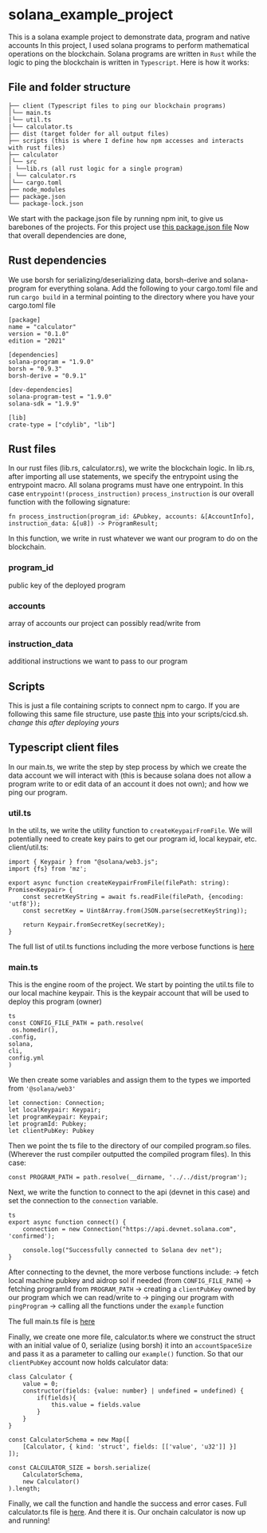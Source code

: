# solana_example_project
This is a solana example project to demonstrate data, program and native accounts
In this project, I used solana programs to perform mathematical operations on the blockchain.
Solana programs are written in `Rust` while the logic to ping the blockchain is written in `Typescript`. 
Here is how it works:
## File and folder structure
```
├── client (Typescript files to ping our blockchain programs)
│└── main.ts
|└── util.ts
|└── calculator.ts
├── dist (target folder for all output files)
├── scripts (this is where I define how npm accesses and interacts with rust files)
├── calculator
│└── src
| └──lib.rs (all rust logic for a single program)
| └── calculator.rs
│└── cargo.toml 
├── node_modules
├── package.json
└── package-lock.json
```
We start with the package.json file by running npm init, to give us barebones of the projects. For this project use [this package.json file](https://github.com/Coding-and-Crypto/Rust-Solana-Tutorial/blob/master/math-stuff/package.json)
Now that overall dependencies are done,
 ## Rust dependencies
 We use borsh for serializing/deserializing data, borsh-derive and solana-program for everything solana. Add the following to your cargo.toml file and run `cargo build` in a terminal pointing to the directory where you have your cargo.toml file
 ```
[package]
name = "calculator"
version = "0.1.0"
edition = "2021"

[dependencies]
solana-program = "1.9.0"
borsh = "0.9.3"
borsh-derive = "0.9.1"

[dev-dependencies]
solana-program-test = "1.9.0"
solana-sdk = "1.9.9"

[lib]
crate-type = ["cdylib", "lib"]
```

## Rust files
In our rust files (lib.rs, calculator.rs), we write the blockchain logic. In lib.rs, after importing all use statements, we specify the entrypoint using the entrypoint macro.
All solana programs must have one entrypoint. In this case `entrypoint!(process_instruction)`
`process_instruction` is our overall function with the following signature: 
```
fn process_instruction(program_id: &Pubkey, accounts: &[AccountInfo], instruction_data: &[u8]) -> ProgramResult;
```
In this function, we write in rust whatever we want our program to do on the blockchain.
### program_id
public key of the deployed program
### accounts
array of accounts our project can possibly read/write from
### instruction_data
additional instructions we want to pass to our program

## Scripts
This is just a file containing scripts to connect npm to cargo. If you are following this same file structure, use paste [this](https://github.com/Coding-and-Crypto/Rust-Solana-Tutorial/blob/master/math-stuff/scripts/cicd.sh) into your scripts/cicd.sh. *change this after deploying yours*

## Typescript client files
In our main.ts, we write the step by step process by which we create the data account we will interact with (this is because solana does not allow a program write to or edit data of an account it does not own);
and how we ping our program.
### util.ts
In the util.ts, we write the utility function to `createKeypairFromFile`. We will potentially need to create key pairs to get our program id, local keypair, etc. client/util.ts:
```
import { Keypair } from "@solana/web3.js";
import {fs} from 'mz';

export async function createKeypairFromFile(filePath: string): Promise<Keypair> {
    const secretKeyString = await fs.readFile(filePath, {encoding: 'utf8'});
    const secretKey = Uint8Array.from(JSON.parse(secretKeyString));

    return Keypair.fromSecretKey(secretKey);
}
```
The full list of util.ts functions including the more verbose functions is [here](https://github.com/Coding-and-Crypto/Rust-Solana-Tutorial/blob/master/advanced-math/src/client/util.ts)

### main.ts
This is the engine room of the project. We start by pointing the util.ts file to our local machine keypair. This is the keypair account that will be used to deploy this program (owner)
```
ts
const CONFIG_FILE_PATH = path.resolve(
 os.homedir(),
.config,
solana,
cli,
config.yml
) 
```

We then create some variables and assign them to the types we imported from `'@solana/web3'`
```
let connection: Connection;
let localKeypair: Keypair;
let programKeypair: Keypair;
let programId: Pubkey;
let clientPubKey: Pubkey
```

Then we point the ts file to the directory of our compiled program.so files. (Wherever the rust compiler outputted the compiled program files). In this case:
```
const PROGRAM_PATH = path.resolve(__dirname, '../../dist/program');
```

Next, we write the function to connect to the api (devnet in this case) and set the connection to the `connection` variable.
```
ts
export async function connect() {
    connection = new Connection("https://api.devnet.solana.com", 'confirmed');

    console.log("Successfully connected to Solana dev net");
}
```
After connecting to the devnet, the more verbose functions include: 
-> fetch local machine pubkey and aidrop sol if needed (from `CONFIG_FILE_PATH`)
-> fetching programId from `PROGRAM_PATH`
-> creating a `clientPubKey` owned by our program which we can read/write to
-> pinging our program with `pingProgram`
-> calling all the functions under the `example` function

The full main.ts file is [here]()

Finally, we create one more file, calculator.ts where we construct the struct with an initial value of 0, serialize (using borsh) it into an `accountSpaceSize` and pass it as a parameter to calling our `example()`
function. So that our `clientPubKey` account now holds calculator data:
```
class Calculator {
    value = 0;
    constructor(fields: {value: number} | undefined = undefined) {
        if(fields){
            this.value = fields.value
        }
    }
}

const CalculatorSchema = new Map([
    [Calculator, { kind: 'struct', fields: [['value', 'u32']] }]
]);

const CALCULATOR_SIZE = borsh.serialize(
    CalculatorSchema,
    new Calculator()
).length;

```

Finally, we call the function and handle the success and error cases. Full calculator.ts file is [here](). And there it is. Our onchain calculator is now up and running!
